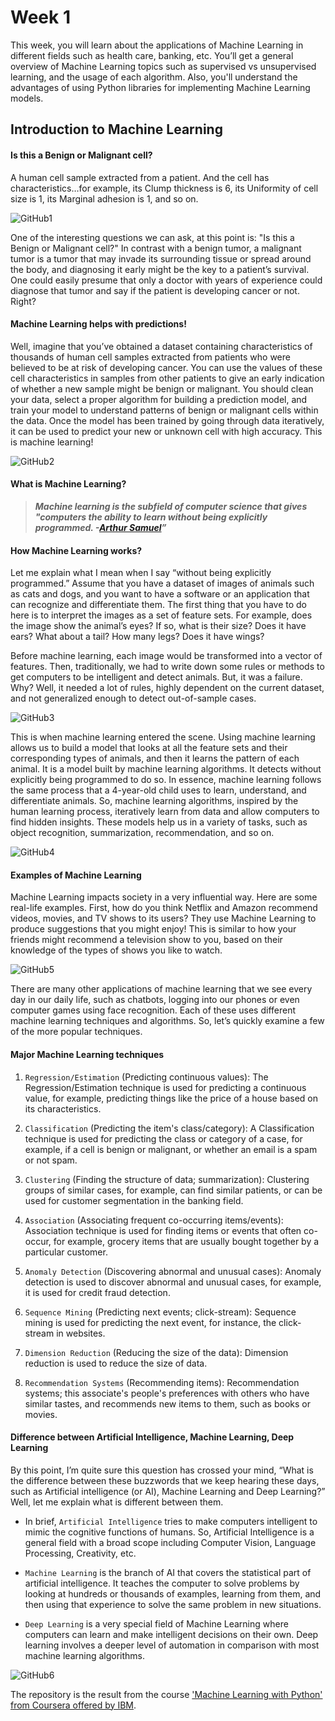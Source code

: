 # Week 1

This week, you will learn about the applications of Machine Learning in different fields such as health care, banking, etc.
You’ll get a general overview of Machine Learning topics such as supervised vs unsupervised learning, and the usage of each algorithm.
Also, you'll understand the advantages of using Python libraries for implementing Machine Learning models.

## Introduction to Machine Learning

#### Is this a Benign or Malignant cell?

A human cell sample extracted from a patient. And the cell has characteristics…for example, its Clump thickness is 6, its Uniformity of cell size is 1, its Marginal adhesion is 1, and so on.

![GitHub1](https://user-images.githubusercontent.com/55942773/67641732-69c56e80-f92a-11e9-8b17-3b68116c9bbb.JPG)

One of the interesting questions we can ask, at this point is: "Is this a Benign or Malignant cell?" In contrast with a benign tumor, a malignant tumor is a tumor that may invade its surrounding tissue or spread around the body, and diagnosing it early might be the key to a patient’s survival. One could easily presume that only a doctor with years of experience could diagnose that tumor and say if the patient is developing cancer or not. Right?

#### Machine Learning helps with predictions!

Well, imagine that you’ve obtained a dataset containing characteristics of thousands of human cell samples extracted from patients who were believed to be at risk of developing cancer. You can use the values of these cell characteristics in samples from other patients to give an early indication of whether a new sample might be benign or malignant. You should clean your data, select a proper algorithm for building a prediction model, and train your model to understand patterns of benign or malignant cells within the data. Once the model has been trained by going through data iteratively, it can be used to predict your new or unknown cell with high accuracy. This is machine learning!

![GitHub2](https://user-images.githubusercontent.com/55942773/67641902-456a9180-f92c-11e9-9b89-b930bd2df62b.JPG)

#### What is Machine Learning?

> **_Machine learning is the subfield of computer science that gives "computers the ability to learn without being explicitly programmed. -[Arthur Samuel](https://en.wikipedia.org/wiki/Arthur_Samuel)”_**

####  How Machine Learning works?

Let me explain what I mean when I say “without being explicitly programmed.” Assume that you have a dataset of images of animals such as cats and dogs, and you want to have a software or an application that can recognize and differentiate them. The first thing that you have to do here is to interpret the images as a set of feature sets. For example, does the image show the animal’s eyes? If so, what is their size? Does it have ears? What about a tail? How many legs? Does it have wings?

Before machine learning, each image would be transformed into a vector of features. Then, traditionally, we had to write down some rules or methods to get computers to be intelligent and detect animals. But, it was a failure. Why? Well, it needed a lot of rules, highly dependent on the current dataset, and not generalized enough to detect out-of-sample cases.

![GitHub3](https://user-images.githubusercontent.com/55942773/67642252-d3944700-f92f-11e9-9fc8-c768fc5cdde3.JPG)

This is when machine learning entered the scene. Using machine learning allows us to build a model that looks at all the feature sets and their corresponding types of animals, and then it learns the pattern of each animal. It is a model built by machine learning algorithms. It detects without explicitly being programmed to do so. In essence, machine learning follows the same process that a 4-year-old child uses to learn, understand, and differentiate animals. So, machine learning algorithms, inspired by the human learning process, iteratively learn from data and allow computers to find hidden insights. These models help us in a variety of tasks, such as object recognition, summarization, recommendation, and so on.

![GitHub4](https://user-images.githubusercontent.com/55942773/67642254-d5f6a100-f92f-11e9-9c64-049ac3c50494.JPG)

#### Examples of Machine Learning

Machine Learning impacts society in a very influential way. Here are some real-life examples. First, how do you think Netflix and Amazon recommend videos, movies, and TV shows to its users? They use Machine Learning to produce suggestions that you might enjoy! This is similar to how your friends might recommend a television show to you, based on their knowledge of the types of shows you like to watch.

![GitHub5](https://user-images.githubusercontent.com/55942773/67642424-bceeef80-f931-11e9-9290-e2de459dc9ac.JPG)

There are many other applications of machine learning that we see every day in our daily life, such as chatbots, logging into our phones or even computer games using face recognition. Each of these uses different machine learning techniques and algorithms. So, let’s quickly examine a few of the more popular techniques.

#### Major Machine Learning techniques

1) `Regression/Estimation` (Predicting continuous values): The Regression/Estimation technique is used for predicting a continuous value, for example, predicting things like the price of a house based on its characteristics.

2) `Classification` (Predicting the item's class/category): A Classification technique is used for predicting the class or category of a case, for example, if a cell is benign or malignant, or whether an email is a spam or not spam.

3) `Clustering` (Finding the structure of data; summarization):	Clustering groups of similar cases, for example, can find similar patients, or can be used for customer segmentation in the banking field.

4) `Association` (Associating frequent co-occurring items/events):  Association technique is used for finding items or events that often co-occur, for example, grocery items that are usually bought together by a particular customer.

5) `Anomaly Detection` (Discovering abnormal and unusual cases): Anomaly detection is used to discover abnormal and unusual cases, for example, it is used for credit fraud detection.

6) `Sequence Mining` (Predicting next events; click-stream): Sequence mining is used for predicting the next event, for instance, the click-stream in websites.

7) `Dimension Reduction` (Reducing the size of the data): Dimension reduction is used to reduce the size of data.

8) `Recommendation Systems` (Recommending items): Recommendation systems; this associate's people's preferences with others who have similar tastes, and recommends new items to them, such as books or movies.

#### Difference between Artificial Intelligence, Machine Learning, Deep Learning

By this point, I’m quite sure this question has crossed your mind, “What is the difference between these buzzwords that we keep hearing these days, such as Artificial intelligence (or AI), Machine Learning and Deep Learning?” Well, let me explain what is different between them.

- In brief, `Artificial Intelligence` tries to make computers intelligent to mimic the cognitive functions of humans. So, Artificial Intelligence is a general field with a broad scope including Computer Vision, Language Processing, Creativity, etc.

- `Machine Learning` is the branch of AI that covers the statistical part of artificial intelligence. It teaches the computer to solve problems by looking at hundreds or thousands of examples, learning from them, and then using that experience to solve the same problem in new situations.

- `Deep Learning` is a very special field of Machine Learning where computers can learn and make intelligent decisions on their own. Deep learning involves a deeper level of automation in comparison with most machine learning algorithms.

![GitHub6](https://user-images.githubusercontent.com/55942773/67642811-ad71a580-f935-11e9-8157-52738f5d7ca2.JPG)

The repository is the result from the course ['Machine Learning with Python' from Coursera offered by IBM](https://www.coursera.org/learn/machine-learning-with-python).
